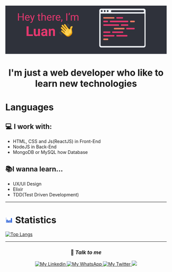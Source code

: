 ![Hey there, I'm Luan V.](./Images/Perfil_GitHub.png)

<h1 align=center> I'm just a web developer who like to learn new technologies </h1>

# Languages
## 💻 I work with:
- HTML, CSS and Js(ReactJS) in Front-End
- NodeJS in Back-End
- MongoDB or MySQL how Database

## 📚I wanna learn...
- UX/UI Design
- Elixir
- TDD(Test Driven Development)
---

<h1> <img src='./Images/Statistics.gif' width="24"> Statistics </h1>

[![Top Langs](https://github-readme-stats.vercel.app/api/top-langs/?username=LuanCKRG&show_icons=true&theme=dracula&layout=compact)](https://github.com/anuraghazra/github-readme-stats)

---

<h3 align=center>💬 <i>Talk to me</i> </h1>

<div align='center' >
<a href='https://www.linkedin.com/in/luanckrg/'>
    <img src='https://img.shields.io/badge/-Linkedin-0e76a8?style=flat-square&logo=Linkedin&logoColor=white&link=https://www.linkedin.com/in/gabedev/' alt='My Linkedin' />
</a>

<a href='https://cutt.ly/rkbtRAz'>
    <img src='https://img.shields.io/badge/-WhatsApp-25d366?style=flat-square&labelColor=25d366&logo=whatsapp&logoColor=white&link=API-DO-SEU-WHATSAPP' alt='My WhatsApp' />
</a>

<a href='https://twitter.com/LuanCKRG'>
    <img src='https://img.shields.io/badge/twitter-blue?&style=flat-square&logo=twitter&logoColor=white' alt='My Twitter' />
</a>
<a href='mailto:crackersage@gmail.com/'>
    <img src='https://img.shields.io/badge/%20%20-crackersage@gmail.com-c14438?style=flat-square&logo=Gmail&logoColor=white&link=mailto:crackersage@gmail.com'>
</a>
</div>
